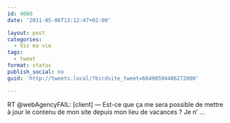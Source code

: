 ```yaml
---
id: 4060
date: '2011-05-06T13:12:47+02:00'

layout: post
categories:
  - Vis ma vie
tags:
  - tweet
format: status
publish_social: no
guid: 'http://tweets.local/?birdsite_tweet=66490594486272000'

---
```


RT @webAgencyFAIL: \[client\] — Est-ce que ça me sera possible de mettre à jour le contenu de mon site depuis mon lieu de vacances ? Je n’ …